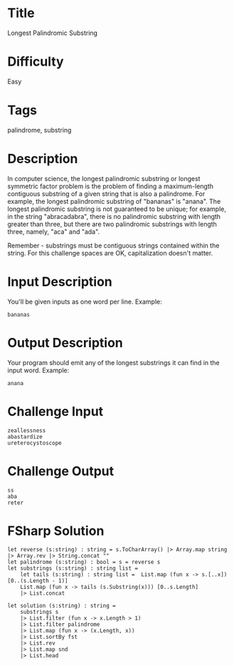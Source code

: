 # Title

Longest Palindromic Substring

# Difficulty

Easy

# Tags

palindrome, substring

# Description

In computer science, the longest palindromic substring or longest symmetric factor problem is the problem of finding a maximum-length contiguous substring of a given string that is also a palindrome. For example, the longest palindromic substring of "bananas" is "anana". The longest palindromic substring is not guaranteed to be unique; for example, in the string "abracadabra", there is no palindromic substring with length greater than three, but there are two palindromic substrings with length three, namely, "aca" and "ada".

Remember - substrings must be contiguous strings contained within the string. For this challenge spaces are OK, capitalization doesn't matter. 

# Input Description

You'll be given inputs as one word per line. Example:

	bananas

# Output Description

Your program should emit any of the longest substrings it can find in the input word. Example:

	anana

# Challenge Input

	zeallessness
	abastardize
	ureterocystoscope

# Challenge Output

	ss
	aba
	reter

# FSharp Solution

	let reverse (s:string) : string = s.ToCharArray() |> Array.map string |> Array.rev |> String.concat ""
	let palindrome (s:string) : bool = s = reverse s
	let substrings (s:string) : string list =
		let tails (s:string) : string list =  List.map (fun x -> s.[..x]) [0..(s.Length - 1)]	
		List.map (fun x -> tails (s.Substring(x))) [0..s.Length]
		|> List.concat

	let solution (s:string) : string = 
		substrings s 
		|> List.filter (fun x -> x.Length > 1) 
		|> List.filter palindrome 
		|> List.map (fun x -> (x.Length, x)) 
		|> List.sortBy fst 
		|> List.rev
		|> List.map snd 
		|> List.head

